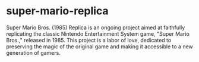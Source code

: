 # super-mario-replica
Super Mario Bros. (1985) Replica is an ongoing project aimed at faithfully replicating the classic Nintendo Entertainment System game, "Super Mario Bros.," released in 1985. This project is a labor of love, dedicated to preserving the magic of the original game and making it accessible to a new generation of gamers.
